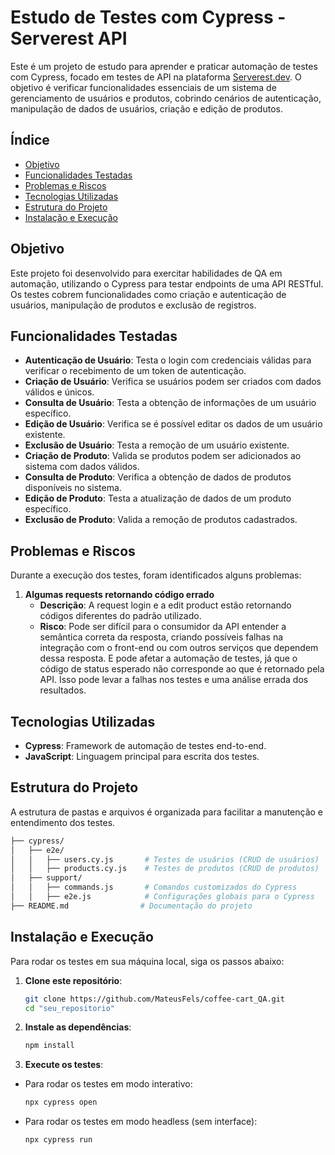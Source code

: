 # Estudo de Testes com Cypress - Serverest API

Este é um projeto de estudo para aprender e praticar automação de testes com Cypress, focado em testes de API na plataforma [Serverest.dev](https://serverest.dev). O objetivo é verificar funcionalidades essenciais de um sistema de gerenciamento de usuários e produtos, cobrindo cenários de autenticação, manipulação de dados de usuários, criação e edição de produtos.

## Índice

- [Objetivo](#objetivo)
- [Funcionalidades Testadas](#funcionalidades-testadas)
- [Problemas e Riscos](#problemas-e-riscos)
- [Tecnologias Utilizadas](#tecnologias-utilizadas)
- [Estrutura do Projeto](#estrutura-do-projeto)
- [Instalação e Execução](#instalação-e-execução)

## Objetivo

Este projeto foi desenvolvido para exercitar habilidades de QA em automação, utilizando o Cypress para testar endpoints de uma API RESTful. Os testes cobrem funcionalidades como criação e autenticação de usuários, manipulação de produtos e exclusão de registros.

## Funcionalidades Testadas

- **Autenticação de Usuário**: Testa o login com credenciais válidas para verificar o recebimento de um token de autenticação.
- **Criação de Usuário**: Verifica se usuários podem ser criados com dados válidos e únicos.
- **Consulta de Usuário**: Testa a obtenção de informações de um usuário específico.
- **Edição de Usuário**: Verifica se é possível editar os dados de um usuário existente.
- **Exclusão de Usuário**: Testa a remoção de um usuário existente.
- **Criação de Produto**: Valida se produtos podem ser adicionados ao sistema com dados válidos.
- **Consulta de Produto**: Verifica a obtenção de dados de produtos disponíveis no sistema.
- **Edição de Produto**: Testa a atualização de dados de um produto específico.
- **Exclusão de Produto**: Valida a remoção de produtos cadastrados.

## Problemas e Riscos

Durante a execução dos testes, foram identificados alguns problemas:

1. **Algumas requests retornando código errado**
   - **Descrição**: A request login e a edit product estão retornando códigos diferentes do padrão utilizado.
   - **Risco**: Pode ser difícil para o consumidor da API entender a semântica correta da resposta, criando possíveis falhas na integração com o front-end ou com outros serviços que dependem dessa resposta. E pode afetar a automação de testes, já que o código de status esperado não corresponde ao que é retornado pela API. Isso pode levar a falhas nos testes e uma análise errada dos resultados.

## Tecnologias Utilizadas

- **Cypress**: Framework de automação de testes end-to-end.
- **JavaScript**: Linguagem principal para escrita dos testes.

## Estrutura do Projeto

A estrutura de pastas e arquivos é organizada para facilitar a manutenção e entendimento dos testes.

   ```bash
   ├── cypress/
   │   ├── e2e/
   │   │   ├── users.cy.js       # Testes de usuários (CRUD de usuários)
   │   │   ├── products.cy.js    # Testes de produtos (CRUD de produtos)
   │   ├── support/
   │   │   ├── commands.js       # Comandos customizados do Cypress
   │   │   ├── e2e.js            # Configurações globais para o Cypress
   ├── README.md                # Documentação do projeto
   ```
## Instalação e Execução

Para rodar os testes em sua máquina local, siga os passos abaixo:

1. **Clone este repositório**:

   ```bash
   git clone https://github.com/MateusFels/coffee-cart_QA.git
   cd "seu_repositorio"

2. **Instale as dependências**:

   ```bash
   npm install

3. **Execute os testes**:

 - Para rodar os testes em modo interativo:

   ```bash
   npx cypress open

 - Para rodar os testes em modo headless (sem interface):

   ```bash
   npx cypress run
